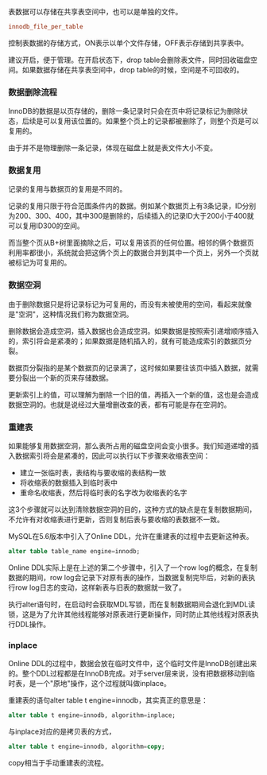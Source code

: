 表数据可以存储在共享表空间中，也可以是单独的文件。

```ini
innodb_file_per_table
```

控制表数据的存储方式，ON表示以单个文件存储，OFF表示存储到共享表中。

建议开启，便于管理。在开启状态下，drop table会删除表文件，同时回收磁盘空间。如果数据存储在共享表空间中，drop table的时候，空间是不可回收的。



### 数据删除流程

InnoDB的数据是以页存储的，删除一条记录时只会在页中将记录标记为删除状态，后续是可以复用该位置的。如果整个页上的记录都被删除了，则整个页是可以复用的。

由于并不是物理删除一条记录，体现在磁盘上就是表文件大小不变。



### 数据复用

记录的复用与数据页的复用是不同的。

记录的复用只限于符合范围条件内的数据。例如某个数据页上有3条记录，ID分别为200、300、400，其中300是删除的，后续插入的记录ID大于200小于400就可以复用ID300的空间。



而当整个页从B+树里面摘除之后，可以复用该页的任何位置。相邻的俩个数据页利用率都很小，系统就会把这俩个页上的数据合并到其中一个页上，另外一个页就被标记为可复用的。



### 数据空洞

由于删除数据只是将记录标记为可复用的，而没有未被使用的空间，看起来就像是"空洞"，这种情况我们称为数据空洞。



删除数据会造成空洞，插入数据也会造成空洞。如果数据是按照索引递增顺序插入的，索引将会是紧凑的；如果数据是随机插入的，就有可能造成索引的数据页分裂。

数据页分裂指的是某个数据页的记录满了，这时候如果要往该页中插入数据，就需要分裂出一个新的页来存储数据。



更新索引上的值，可以理解为删除一个旧的值，再插入一个新的值，这也是会造成数据空洞的。也就是说经过大量增删改查的表，都有可能是存在空洞的。





### 重建表

如果能够复用数据空洞，那么表所占用的磁盘空间会变小很多。我们知道递增的插入数据索引将会是紧凑的，因此可以执行以下步骤来收缩表空间：

- 建立一张临时表，表结构与要收缩的表结构一致
- 将收缩表的数据插入到临时表中
- 重命名收缩表，然后将临时表的名字改为收缩表的名字

这3个步骤就可以达到清除数据空洞的目的，这种方式的缺点是在复制数据期间，不允许有对收缩表进行更新，否则复制后表与要收缩的表数据不一致。





MySQL在5.6版本中引入了Online DDL，允许在重建表的过程中去更新这种表。

```sql
alter table table_name engine=innodb;
```

Online DDL实际上是在上述的第二个步骤中，引入了一个row log的概念，在复制数据的期间，row log会记录下对原有表的操作，当数据复制完毕后，对新的表执行row log日志的变动，这样新表与旧表的数据就一致了。

执行alter语句时，在启动时会获取MDL写锁，而在复制数据期间会退化到MDL读锁，这是为了允许其他线程能够对原表进行更新操作，同时防止其他线程对原表执行DDL操作。



### inplace

Online DDL的过程中，数据会放在临时文件中，这个临时文件是InnoDB创建出来的。整个DDL过程都是在InnoDB完成。对于server层来说，没有把数据移动到临时表，是一个"原地"操作，这个过程就叫做inplace。



重建表的语句alter table t engine=innodb，其实真正的意思是：

```sql
alter table t engine=innodb, algorithm=inplace;
```

与inplace对应的是拷贝表的方式，

```sql
alter table t engine=innodb, algorithm=copy;
```

copy相当于手动重建表的流程。

